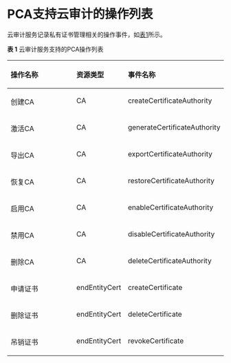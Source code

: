 # PCA支持云审计的操作列表<a name="ccm_01_0326"></a>

云审计服务记录私有证书管理相关的操作事件，如[表1](#zh-cn_topic_0000001124401629_table52008441163754)所示。

**表 1**  云审计服务支持的PCA操作列表

<a name="zh-cn_topic_0000001124401629_table52008441163754"></a>
<table><thead align="left"><tr id="zh-cn_topic_0000001124401629_row35586605163754"><th class="cellrowborder" valign="top" width="35.55%" id="mcps1.2.4.1.1"><p id="zh-cn_topic_0000001124401629_p63942737163754"><a name="zh-cn_topic_0000001124401629_p63942737163754"></a><a name="zh-cn_topic_0000001124401629_p63942737163754"></a>操作名称</p>
</th>
<th class="cellrowborder" valign="top" width="23.169999999999998%" id="mcps1.2.4.1.2"><p id="zh-cn_topic_0000001124401629_p16413837105650"><a name="zh-cn_topic_0000001124401629_p16413837105650"></a><a name="zh-cn_topic_0000001124401629_p16413837105650"></a>资源类型</p>
</th>
<th class="cellrowborder" valign="top" width="41.28%" id="mcps1.2.4.1.3"><p id="zh-cn_topic_0000001124401629_p31883243184927"><a name="zh-cn_topic_0000001124401629_p31883243184927"></a><a name="zh-cn_topic_0000001124401629_p31883243184927"></a>事件名称</p>
</th>
</tr>
</thead>
<tbody><tr id="zh-cn_topic_0000001124401629_row23849839163754"><td class="cellrowborder" valign="top" width="35.55%" headers="mcps1.2.4.1.1 "><p id="zh-cn_topic_0000001124401629_p17787114017511"><a name="zh-cn_topic_0000001124401629_p17787114017511"></a><a name="zh-cn_topic_0000001124401629_p17787114017511"></a>创建CA</p>
</td>
<td class="cellrowborder" valign="top" width="23.169999999999998%" headers="mcps1.2.4.1.2 "><p id="zh-cn_topic_0000001124401629_p18786144018516"><a name="zh-cn_topic_0000001124401629_p18786144018516"></a><a name="zh-cn_topic_0000001124401629_p18786144018516"></a>CA</p>
</td>
<td class="cellrowborder" valign="top" width="41.28%" headers="mcps1.2.4.1.3 "><p id="zh-cn_topic_0000001124401629_p1678574012518"><a name="zh-cn_topic_0000001124401629_p1678574012518"></a><a name="zh-cn_topic_0000001124401629_p1678574012518"></a>createCertificateAuthority</p>
</td>
</tr>
<tr id="zh-cn_topic_0000001124401629_row14502393163754"><td class="cellrowborder" valign="top" width="35.55%" headers="mcps1.2.4.1.1 "><p id="zh-cn_topic_0000001124401629_p1969875973219"><a name="zh-cn_topic_0000001124401629_p1969875973219"></a><a name="zh-cn_topic_0000001124401629_p1969875973219"></a>激活CA</p>
</td>
<td class="cellrowborder" valign="top" width="23.169999999999998%" headers="mcps1.2.4.1.2 "><p id="zh-cn_topic_0000001124401629_p1578310404512"><a name="zh-cn_topic_0000001124401629_p1578310404512"></a><a name="zh-cn_topic_0000001124401629_p1578310404512"></a>CA</p>
</td>
<td class="cellrowborder" valign="top" width="41.28%" headers="mcps1.2.4.1.3 "><p id="zh-cn_topic_0000001124401629_p3782240115118"><a name="zh-cn_topic_0000001124401629_p3782240115118"></a><a name="zh-cn_topic_0000001124401629_p3782240115118"></a>generateCertificateAuthority</p>
</td>
</tr>
<tr id="zh-cn_topic_0000001124401629_row62154424163754"><td class="cellrowborder" valign="top" width="35.55%" headers="mcps1.2.4.1.1 "><p id="zh-cn_topic_0000001124401629_p127819402519"><a name="zh-cn_topic_0000001124401629_p127819402519"></a><a name="zh-cn_topic_0000001124401629_p127819402519"></a>导出CA</p>
</td>
<td class="cellrowborder" valign="top" width="23.169999999999998%" headers="mcps1.2.4.1.2 "><p id="zh-cn_topic_0000001124401629_p17778134025110"><a name="zh-cn_topic_0000001124401629_p17778134025110"></a><a name="zh-cn_topic_0000001124401629_p17778134025110"></a>CA</p>
</td>
<td class="cellrowborder" valign="top" width="41.28%" headers="mcps1.2.4.1.3 "><p id="zh-cn_topic_0000001124401629_p37771840165110"><a name="zh-cn_topic_0000001124401629_p37771840165110"></a><a name="zh-cn_topic_0000001124401629_p37771840165110"></a>exportCertificateAuthority</p>
</td>
</tr>
<tr id="zh-cn_topic_0000001124401629_row114361757161114"><td class="cellrowborder" valign="top" width="35.55%" headers="mcps1.2.4.1.1 "><p id="zh-cn_topic_0000001124401629_p8438357111119"><a name="zh-cn_topic_0000001124401629_p8438357111119"></a><a name="zh-cn_topic_0000001124401629_p8438357111119"></a>恢复CA</p>
</td>
<td class="cellrowborder" valign="top" width="23.169999999999998%" headers="mcps1.2.4.1.2 "><p id="zh-cn_topic_0000001124401629_p14380573113"><a name="zh-cn_topic_0000001124401629_p14380573113"></a><a name="zh-cn_topic_0000001124401629_p14380573113"></a>CA</p>
</td>
<td class="cellrowborder" valign="top" width="41.28%" headers="mcps1.2.4.1.3 "><p id="zh-cn_topic_0000001124401629_p64381457111112"><a name="zh-cn_topic_0000001124401629_p64381457111112"></a><a name="zh-cn_topic_0000001124401629_p64381457111112"></a>restoreCertificateAuthority</p>
</td>
</tr>
<tr id="zh-cn_topic_0000001124401629_row9439115213120"><td class="cellrowborder" valign="top" width="35.55%" headers="mcps1.2.4.1.1 "><p id="zh-cn_topic_0000001124401629_p18617112761314"><a name="zh-cn_topic_0000001124401629_p18617112761314"></a><a name="zh-cn_topic_0000001124401629_p18617112761314"></a>启用CA</p>
</td>
<td class="cellrowborder" valign="top" width="23.169999999999998%" headers="mcps1.2.4.1.2 "><p id="zh-cn_topic_0000001124401629_p7439175291218"><a name="zh-cn_topic_0000001124401629_p7439175291218"></a><a name="zh-cn_topic_0000001124401629_p7439175291218"></a>CA</p>
</td>
<td class="cellrowborder" valign="top" width="41.28%" headers="mcps1.2.4.1.3 "><p id="zh-cn_topic_0000001124401629_p104391752171210"><a name="zh-cn_topic_0000001124401629_p104391752171210"></a><a name="zh-cn_topic_0000001124401629_p104391752171210"></a>enableCertificateAuthority</p>
</td>
</tr>
<tr id="zh-cn_topic_0000001124401629_row8372935181312"><td class="cellrowborder" valign="top" width="35.55%" headers="mcps1.2.4.1.1 "><p id="zh-cn_topic_0000001124401629_p193721435111316"><a name="zh-cn_topic_0000001124401629_p193721435111316"></a><a name="zh-cn_topic_0000001124401629_p193721435111316"></a>禁用CA</p>
</td>
<td class="cellrowborder" valign="top" width="23.169999999999998%" headers="mcps1.2.4.1.2 "><p id="zh-cn_topic_0000001124401629_p8372135191311"><a name="zh-cn_topic_0000001124401629_p8372135191311"></a><a name="zh-cn_topic_0000001124401629_p8372135191311"></a>CA</p>
</td>
<td class="cellrowborder" valign="top" width="41.28%" headers="mcps1.2.4.1.3 "><p id="zh-cn_topic_0000001124401629_p103721335131318"><a name="zh-cn_topic_0000001124401629_p103721335131318"></a><a name="zh-cn_topic_0000001124401629_p103721335131318"></a>disableCertificateAuthority</p>
</td>
</tr>
<tr id="zh-cn_topic_0000001124401629_row71251618113016"><td class="cellrowborder" valign="top" width="35.55%" headers="mcps1.2.4.1.1 "><p id="zh-cn_topic_0000001124401629_p194841848183620"><a name="zh-cn_topic_0000001124401629_p194841848183620"></a><a name="zh-cn_topic_0000001124401629_p194841848183620"></a>删除CA</p>
</td>
<td class="cellrowborder" valign="top" width="23.169999999999998%" headers="mcps1.2.4.1.2 "><p id="zh-cn_topic_0000001124401629_p15125121833011"><a name="zh-cn_topic_0000001124401629_p15125121833011"></a><a name="zh-cn_topic_0000001124401629_p15125121833011"></a>CA</p>
</td>
<td class="cellrowborder" valign="top" width="41.28%" headers="mcps1.2.4.1.3 "><p id="zh-cn_topic_0000001124401629_p171259183308"><a name="zh-cn_topic_0000001124401629_p171259183308"></a><a name="zh-cn_topic_0000001124401629_p171259183308"></a>deleteCertificateAuthority</p>
</td>
</tr>
<tr id="zh-cn_topic_0000001124401629_row12567052195712"><td class="cellrowborder" valign="top" width="35.55%" headers="mcps1.2.4.1.1 "><p id="zh-cn_topic_0000001124401629_p5567165295719"><a name="zh-cn_topic_0000001124401629_p5567165295719"></a><a name="zh-cn_topic_0000001124401629_p5567165295719"></a>申请证书</p>
</td>
<td class="cellrowborder" valign="top" width="23.169999999999998%" headers="mcps1.2.4.1.2 "><p id="zh-cn_topic_0000001124401629_p156795211579"><a name="zh-cn_topic_0000001124401629_p156795211579"></a><a name="zh-cn_topic_0000001124401629_p156795211579"></a>endEntityCert</p>
</td>
<td class="cellrowborder" valign="top" width="41.28%" headers="mcps1.2.4.1.3 "><p id="zh-cn_topic_0000001124401629_p175671752135712"><a name="zh-cn_topic_0000001124401629_p175671752135712"></a><a name="zh-cn_topic_0000001124401629_p175671752135712"></a>createCertificate</p>
</td>
</tr>
<tr id="zh-cn_topic_0000001124401629_row45213017587"><td class="cellrowborder" valign="top" width="35.55%" headers="mcps1.2.4.1.1 "><p id="zh-cn_topic_0000001124401629_p1152170195818"><a name="zh-cn_topic_0000001124401629_p1152170195818"></a><a name="zh-cn_topic_0000001124401629_p1152170195818"></a>删除证书</p>
</td>
<td class="cellrowborder" valign="top" width="23.169999999999998%" headers="mcps1.2.4.1.2 "><p id="zh-cn_topic_0000001124401629_p18521140135811"><a name="zh-cn_topic_0000001124401629_p18521140135811"></a><a name="zh-cn_topic_0000001124401629_p18521140135811"></a>endEntityCert</p>
</td>
<td class="cellrowborder" valign="top" width="41.28%" headers="mcps1.2.4.1.3 "><p id="zh-cn_topic_0000001124401629_p1652115065810"><a name="zh-cn_topic_0000001124401629_p1652115065810"></a><a name="zh-cn_topic_0000001124401629_p1652115065810"></a>deleteCertificate</p>
</td>
</tr>
<tr id="zh-cn_topic_0000001124401629_row1242813375820"><td class="cellrowborder" valign="top" width="35.55%" headers="mcps1.2.4.1.1 "><p id="zh-cn_topic_0000001124401629_p1427020482228"><a name="zh-cn_topic_0000001124401629_p1427020482228"></a><a name="zh-cn_topic_0000001124401629_p1427020482228"></a>吊销证书</p>
</td>
<td class="cellrowborder" valign="top" width="23.169999999999998%" headers="mcps1.2.4.1.2 "><p id="zh-cn_topic_0000001124401629_p64283385813"><a name="zh-cn_topic_0000001124401629_p64283385813"></a><a name="zh-cn_topic_0000001124401629_p64283385813"></a>endEntityCert</p>
</td>
<td class="cellrowborder" valign="top" width="41.28%" headers="mcps1.2.4.1.3 "><p id="zh-cn_topic_0000001124401629_p17428193185819"><a name="zh-cn_topic_0000001124401629_p17428193185819"></a><a name="zh-cn_topic_0000001124401629_p17428193185819"></a>revokeCertificate</p>
</td>
</tr>
</tbody>
</table>

